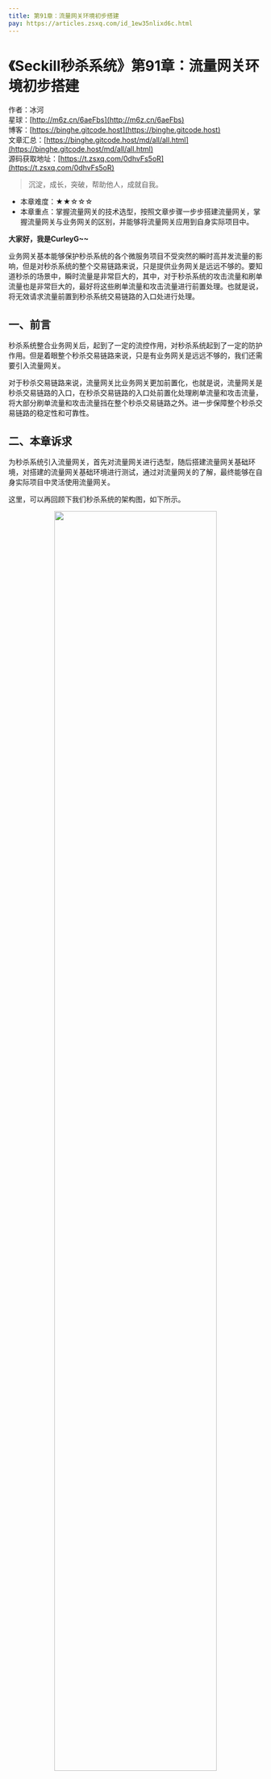 ```yaml
---
title: 第91章：流量网关环境初步搭建
pay: https://articles.zsxq.com/id_1ew35nlixd6c.html
---
```


# 《Seckill秒杀系统》第91章：流量网关环境初步搭建

作者：冰河
<br/>星球：[http://m6z.cn/6aeFbs](http://m6z.cn/6aeFbs)
<br/>博客：[https://binghe.gitcode.host](https://binghe.gitcode.host)
<br/>文章汇总：[https://binghe.gitcode.host/md/all/all.html](https://binghe.gitcode.host/md/all/all.html)
<br/>源码获取地址：[https://t.zsxq.com/0dhvFs5oR](https://t.zsxq.com/0dhvFs5oR)

> 沉淀，成长，突破，帮助他人，成就自我。

* 本章难度：★★☆☆☆
* 本章重点：掌握流量网关的技术选型，按照文章步骤一步步搭建流量网关，掌握流量网关与业务网关的区别，并能够将流量网关应用到自身实际项目中。

**大家好，我是CurleyG~~**

业务网关基本能够保护秒杀系统的各个微服务项目不受突然的瞬时高并发流量的影响，但是对秒杀系统的整个交易链路来说，只是提供业务网关是远远不够的。要知道秒杀的场景中，瞬时流量是非常巨大的，其中，对于秒杀系统的攻击流量和刷单流量也是非常巨大的，最好将这些刷单流量和攻击流量进行前置处理。也就是说，将无效请求流量前置到秒杀系统交易链路的入口处进行处理。

## 一、前言

秒杀系统整合业务网关后，起到了一定的流控作用，对秒杀系统起到了一定的防护作用。但是着眼整个秒杀交易链路来说，只是有业务网关是远远不够的，我们还需要引入流量网关。

对于秒杀交易链路来说，流量网关比业务网关更加前置化，也就是说，流量网关是秒杀交易链路的入口，在秒杀交易链路的入口处前置化处理刷单流量和攻击流量，将大部分刷单流量和攻击流量挡在整个秒杀交易链路之外。进一步保障整个秒杀交易链路的稳定性和可靠性。

## 二、本章诉求

为秒杀系统引入流量网关，首先对流量网关进行选型，随后搭建流量网关基础环境，对搭建的流量网关基础环境进行测试，通过对流量网关的了解，最终能够在自身实际项目中灵活使用流量网关。

这里，可以再回顾下我们秒杀系统的架构图，如下所示。

<div align="center">
    <img src="https://binghe.gitcode.host/images/project/seckill/scekill-2023-05-10-003.png?raw=true" width="80%">
    <br/>
</div>

具体可以参见：《[第6章：秒杀系统总体方案目标与架构设计](https://articles.zsxq.com/id_6beq5lgdxv16.html)》的内容，这里不再赘述。

## 三、流量网关选型

流量网关选型的一个重要前提就是网关要能够承载超大流量，并且性能要高，占用的资源要少。众所众知，Nginx作为大部分互联网项目的负载均衡和反向代理服务器，其承载高并发、大流量的能力，以及高性能和资源占用少是有目共睹的。所以，我们在对流量网关进行选型时，主要是基于Nginx实现的网关进行选型。

基于Nginx实现的网关，常见的就是OpenResty和Kong网关，接下来我们就对二者进行简单的对比。

### 3.1 Nginx

无论是OpenResty还是Kong网关，其底层都是基于Nginx实现，在正式介绍OpenResty和Kong网关之前，我们先来简单介绍下Nginx。

Nginx是一个高性能的HTTP反向代理Web服务器，Nginx可以作为一个独立的Web服务器使用，也可以作为反向代理服务器与其他Web服务器配合使用。Nginx可以支持路由转发、负载均衡、SSL加密、TLS加密、能够预防网络攻击。同时，也支持URL重写，HTTP授权、HTTP/2 Server Push等等高级功能。

**注意：更多Nginx实战相关的内容，大家可以参考冰河整理的《[Nginx核心技术](https://binghe.gitcode.host/md/core/nginx/2023-07-23-%E3%80%8ANginx%E6%A0%B8%E5%BF%83%E6%8A%80%E6%9C%AF%E3%80%8B%E7%AC%AC01%E7%AB%A0-%E5%AE%89%E8%A3%85Nginx.html)》。**

对于Nginx来说，最重要的就是nginx.conf配置文件，nginx中所有的重要特性都可以在nginx.conf中进行配置，总体上会包含如下核心模块。

* 全局配置模块配置：Nginx的全局配置模块，可以配置Nginx的进程数，输出日志的目录和日志级别，工作进程数量，以及CPU绑核等。
* events模块配置：主要配置Nginx的进程连接数等信息。
* HTTP模块：主要配置Nginx请求相关的配置，例如监听的域名、端口号、反向代理等等。

### 3.2 OpenResty

## 查看完整文章

加入[冰河技术](http://m6z.cn/6aeFbs)知识星球，解锁完整技术文章与完整代码
